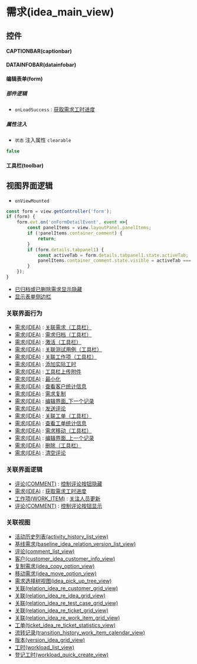 # 需求(idea_main_view)  <!-- {docsify-ignore-all} -->



## 控件
#### CAPTIONBAR(captionbar)
#### DATAINFOBAR(datainfobar)
#### 编辑表单(form)

##### 部件逻辑
* `onLoadSuccess` : [获取需求工时进度](module/ProdMgmt/idea/uilogic/get_workload_schedule)

##### 属性注入
* `状态` 注入属性 `clearable`

```javascript
false
```
#### 工具栏(toolbar)

## 视图界面逻辑
* `onViewMounted`
```javascript
const form = view.getController('form');
if (form) {
    form.evt.on('onFormDetailEvent', event =>{
        const panelItems = view.layoutPanel.panelItems;
        if (!panelItems.container_comment) {
            return;
        }
        if (form.details.tabpanel1) {
            const activeTab = form.details.tabpanel1.state.activeTab;
            panelItems.container_comment.state.visible = activeTab === 'tabpage1';
        }
    });
}
```
  * [已归档或已删除需求显示隐藏](module/ProdMgmt/idea/uilogic/archived_or_deleted_visible)
  * [显示表单侧边栏](module/ProdMgmt/idea/uilogic/show_form_sidebar)


### 关联界面行为
  * [需求(IDEA)](module/ProdMgmt/idea) : [关联需求（工具栏）](module/ProdMgmt/idea#界面行为)
  * [需求(IDEA)](module/ProdMgmt/idea) : [需求归档（工具栏）](module/ProdMgmt/idea#界面行为)
  * [需求(IDEA)](module/ProdMgmt/idea) : [激活（工具栏）](module/ProdMgmt/idea#界面行为)
  * [需求(IDEA)](module/ProdMgmt/idea) : [关联测试用例（工具栏）](module/ProdMgmt/idea#界面行为)
  * [需求(IDEA)](module/ProdMgmt/idea) : [关联工作项（工具栏）](module/ProdMgmt/idea#界面行为)
  * [需求(IDEA)](module/ProdMgmt/idea) : [添加实际工时](module/ProdMgmt/idea#界面行为)
  * [需求(IDEA)](module/ProdMgmt/idea) : [工具栏上传附件](module/ProdMgmt/idea#界面行为)
  * [需求(IDEA)](module/ProdMgmt/idea) : [最小化](module/ProdMgmt/idea#界面行为)
  * [需求(IDEA)](module/ProdMgmt/idea) : [查看客户统计信息](module/ProdMgmt/idea#界面行为)
  * [需求(IDEA)](module/ProdMgmt/idea) : [需求复制](module/ProdMgmt/idea#界面行为)
  * [需求(IDEA)](module/ProdMgmt/idea) : [编辑界面_下一个记录](module/ProdMgmt/idea#界面行为)
  * [需求(IDEA)](module/ProdMgmt/idea) : [发送评论](module/ProdMgmt/idea#界面行为)
  * [需求(IDEA)](module/ProdMgmt/idea) : [关联工单（工具栏）](module/ProdMgmt/idea#界面行为)
  * [需求(IDEA)](module/ProdMgmt/idea) : [查看工单统计信息](module/ProdMgmt/idea#界面行为)
  * [需求(IDEA)](module/ProdMgmt/idea) : [需求移动（工具栏）](module/ProdMgmt/idea#界面行为)
  * [需求(IDEA)](module/ProdMgmt/idea) : [编辑界面_上一个记录](module/ProdMgmt/idea#界面行为)
  * [需求(IDEA)](module/ProdMgmt/idea) : [删除（工具栏）](module/ProdMgmt/idea#界面行为)
  * [需求(IDEA)](module/ProdMgmt/idea) : [清空评论](module/ProdMgmt/idea#界面行为)

### 关联界面逻辑
  * [评论(COMMENT)](module/Base/comment) : [控制评论按钮隐藏](module/Base/comment/uilogic/comment_icon_hidden)
  * [需求(IDEA)](module/ProdMgmt/idea) : [获取需求工时进度](module/ProdMgmt/idea/uilogic/get_workload_schedule)
  * [工作项(WORK_ITEM)](module/ProjMgmt/work_item) : [关注人员更新](module/ProjMgmt/work_item/uilogic/attention_personnel_update)
  * [评论(COMMENT)](module/Base/comment) : [控制评论按钮显示](module/Base/comment/uilogic/comment_icon_show)

### 关联视图
  * [活动历史列表(activity_history_list_view)](app/view/activity_history_list_view)
  * [基线需求(baseline_idea_relation_version_list_view)](app/view/baseline_idea_relation_version_list_view)
  * [评论(comment_list_view)](app/view/comment_list_view)
  * [客户(customer_idea_customer_info_view)](app/view/customer_idea_customer_info_view)
  * [复制需求(idea_copy_option_view)](app/view/idea_copy_option_view)
  * [移动需求(idea_move_option_view)](app/view/idea_move_option_view)
  * [需求选择树视图(idea_pick_up_tree_view)](app/view/idea_pick_up_tree_view)
  * [关联(relation_idea_re_customer_grid_view)](app/view/relation_idea_re_customer_grid_view)
  * [关联(relation_idea_re_idea_grid_view)](app/view/relation_idea_re_idea_grid_view)
  * [关联(relation_idea_re_test_case_grid_view)](app/view/relation_idea_re_test_case_grid_view)
  * [关联(relation_idea_re_ticket_grid_view)](app/view/relation_idea_re_ticket_grid_view)
  * [关联(relation_idea_re_work_item_grid_view)](app/view/relation_idea_re_work_item_grid_view)
  * [工单(ticket_idea_re_ticket_statistics_view)](app/view/ticket_idea_re_ticket_statistics_view)
  * [流转记录(transition_history_work_item_calendar_view)](app/view/transition_history_work_item_calendar_view)
  * [版本(version_idea_grid_view)](app/view/version_idea_grid_view)
  * [工时(workload_list_view)](app/view/workload_list_view)
  * [登记工时(workload_quick_create_view)](app/view/workload_quick_create_view)

<script>
 const { createApp } = Vue
  createApp({
    data() {
      return {

      }
    }
  }).use(ElementPlus).mount('#app')
</script>